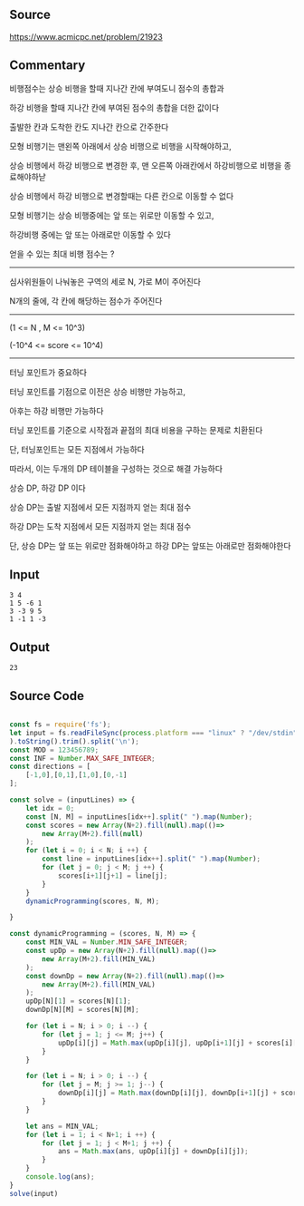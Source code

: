 ## Source

https://www.acmicpc.net/problem/21923

## Commentary

비행점수는 상승 비행을 할때 지나간 칸에 부여도니 점수의 총합과

하강 비행을 할때 지나간 칸에 부여된 점수의 총합을 더한 값이다

출발한 칸과 도착한 칸도 지나간 칸으로 간주한다

모형 비행기는 맨왼쪽 아래에서 상승 비행으로 비행을 시작해야하고,

상승 비행에서 하강 비행으로 변경한 후, 맨 오른쪽 아래칸에서 하강비행으로 비행을 종료해야하낟

상승 비행에서 하강 비행으로 변경할때는 다른 칸으로 이동할 수 없다

모형 비행기는 상승 비행중에는 앞 또는 위로만 이동할 수 있고,

하강비행 중에는 앞 또는 아래로만 이동할 수 있다

얻을 수 있는 최대 비행 점수는 ?

---


심사위원들이 나눠놓은 구역의 세로 N, 가로 M이 주어진다

N개의 줄에, 각 칸에 해당하는 점수가 주어진다


---

(1 <= N , M <= 10^3)

(-10^4 <= score <= 10^4)

---

터닝 포인트가 중요하다

터닝 포인트를 기점으로 이전은 상승 비행만 가능하고,

아후는 하강 비행만 가능하다

터닝 포인트를 기준으로 시작점과 끝점의 최대 비용을 구하는 문제로 치환된다

단, 터닝포인트는 모든 지점에서 가능하다

따라서, 이는 두개의 DP 테이블을 구성하는 것으로 해결 가능하다

상승 DP, 하강 DP 이다

상승 DP는 출발 지점에서 모든 지점까지 얻는 최대 점수

하강 DP는 도착 지점에서 모든 지점까지 얻는 최대 점수

단, 상승 DP는 앞 또는 위로만 점화해야하고 하강 DP는 앞또는 아래로만 점화해야한다

## Input

```
3 4
1 5 -6 1
3 -3 9 5
1 -1 1 -3
```

## Output
```
23
```


## Source Code

```js

const fs = require('fs');
let input = fs.readFileSync(process.platform === "linux" ? "/dev/stdin" : "input.txt"
).toString().trim().split('\n');
const MOD = 123456789;
const INF = Number.MAX_SAFE_INTEGER;
const directions = [
    [-1,0],[0,1],[1,0],[0,-1]
];

const solve = (inputLines) => {
    let idx = 0;
    const [N, M] = inputLines[idx++].split(" ").map(Number);
    const scores = new Array(N+2).fill(null).map(()=>
        new Array(M+2).fill(null)
    );
    for (let i = 0; i < N; i ++) {
        const line = inputLines[idx++].split(" ").map(Number);
        for (let j = 0; j < M; j ++) {
            scores[i+1][j+1] = line[j];
        }
    }
    dynamicProgramming(scores, N, M);

}

const dynamicProgramming = (scores, N, M) => {
    const MIN_VAL = Number.MIN_SAFE_INTEGER;
    const upDp = new Array(N+2).fill(null).map(()=>
        new Array(M+2).fill(MIN_VAL)
    );
    const downDp = new Array(N+2).fill(null).map(()=>
        new Array(M+2).fill(MIN_VAL)
    );
    upDp[N][1] = scores[N][1];
    downDp[N][M] = scores[N][M];

    for (let i = N; i > 0; i --) {
        for (let j = 1; j <= M; j++) {
            upDp[i][j] = Math.max(upDp[i][j], upDp[i+1][j] + scores[i][j], upDp[i][j-1] + scores[i][j]);
        }
    }

    for (let i = N; i > 0; i --) {
        for (let j = M; j >= 1; j--) {
            downDp[i][j] = Math.max(downDp[i][j], downDp[i+1][j] + scores[i][j], downDp[i][j+1] + scores[i][j]);
        }
    }

    let ans = MIN_VAL;
    for (let i = 1; i < N+1; i ++) {
        for (let j = 1; j < M+1; j ++) {
            ans = Math.max(ans, upDp[i][j] + downDp[i][j]);
        }
    }
    console.log(ans);
}
solve(input)

```